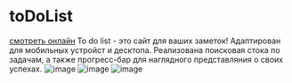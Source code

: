# toDoList
[смотреть онлайн](https://katiiisha.github.io/toDoList/)
To do list - это сайт для ваших заметок! Адаптирован для мобильных устройст и десктопа. Реализована поисковая стока по задачам, а также прогресс-бар для наглядного представляния о своих успехах.
 ![image](https://user-images.githubusercontent.com/115351618/229313143-4cc46c09-08c0-4bc5-be9d-737f12087be9.png)
 ![image](https://user-images.githubusercontent.com/115351618/229313124-671fb494-8e54-4f40-81e9-0f45dcc4dd52.png)
 ![image](https://user-images.githubusercontent.com/115351618/229313114-b5197644-90ef-4301-84e4-a441329430fd.png)


